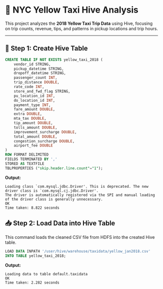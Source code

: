 # 🚕 NYC Yellow Taxi Hive Analysis

This project analyzes the **2018 Yellow Taxi Trip Data** using Hive, focusing on trip counts, revenue, tips, and patterns in pickup locations and trip hours.

---

## 🧱 Step 1: Create Hive Table

```sql
CREATE TABLE IF NOT EXISTS yellow_taxi_2018 (
    vendor_id STRING,
    pickup_datetime STRING,
    dropoff_datetime STRING,
    passenger_count INT,
    trip_distance DOUBLE,
    rate_code INT,
    store_and_fwd_flag STRING,
    pu_location_id INT,
    do_location_id INT,
    payment_type INT,
    fare_amount DOUBLE,
    extra DOUBLE,
    mta_tax DOUBLE,
    tip_amount DOUBLE,
    tolls_amount DOUBLE,
    improvement_surcharge DOUBLE,
    total_amount DOUBLE,
    congestion_surcharge DOUBLE,
    airport_fee DOUBLE
)
ROW FORMAT DELIMITED
FIELDS TERMINATED BY ','
STORED AS TEXTFILE
TBLPROPERTIES ("skip.header.line.count"="1");
```
**Output:**
```
Loading class `com.mysql.jdbc.Driver'. This is deprecated. The new driver class is `com.mysql.cj.jdbc.Driver'.
The driver is automatically registered via the SPI and manual loading of the driver class is generally unnecessary.
OK
Time taken: 8.822 seconds
```

## 📥 Step 2: Load Data into Hive Table

This command loads the cleaned CSV file from HDFS into the created Hive table.

```sql
LOAD DATA INPATH '/user/hive/warehouse/taxidata/yellow_jan2018.csv'
INTO TABLE yellow_taxi_2018;
```
**Output:**
```
Loading data to table default.taxidata
OK
Time taken: 2.282 seconds
```



